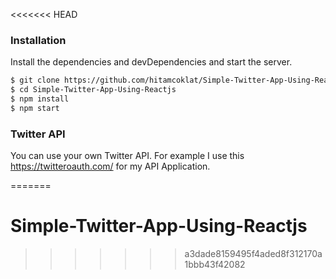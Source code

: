 <<<<<<< HEAD
### Installation

Install the dependencies and devDependencies and start the server.

```sh
$ git clone https://github.com/hitamcoklat/Simple-Twitter-App-Using-Reactjs.git
$ cd Simple-Twitter-App-Using-Reactjs
$ npm install
$ npm start
```
### Twitter API

You can use your own Twitter API. For example I use this https://twitteroauth.com/ for my API Application.

=======
# Simple-Twitter-App-Using-Reactjs
>>>>>>> a3dade8159495f4aded8f312170a1bbb43f42082
